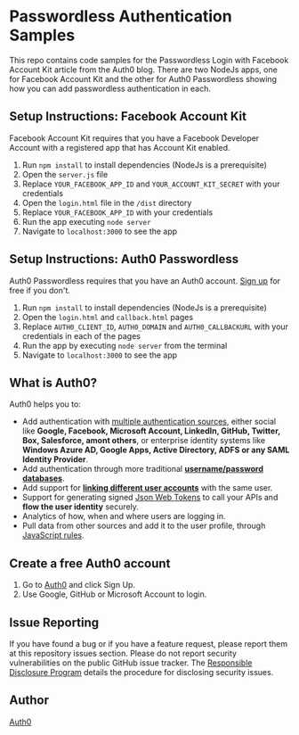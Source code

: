 # Passwordless Authentication Samples

This repo contains code samples for the Passwordless Login with Facebook Account Kit article from the Auth0 blog. There are two NodeJs apps, one for Facebook Account Kit and the other for Auth0 Passwordless showing how you can add passwordless authentication in each.

## Setup Instructions: Facebook Account Kit

Facebook Account Kit requires that you have a Facebook Developer Account with a registered app that has Account Kit enabled.

1. Run `npm install` to install dependencies (NodeJs is a prerequisite)
2. Open the `server.js` file
3. Replace `YOUR_FACEBOOK_APP_ID` and `YOUR_ACCOUNT_KIT_SECRET` with your credentials
4. Open the `login.html` file in the `/dist` directory
5. Replace `YOUR_FACEBOOK_APP_ID` with your credentials
6. Run the app executing `node server`
7. Navigate to `localhost:3000` to see the app


## Setup Instructions: Auth0 Passwordless

Auth0 Passwordless requires that you have an Auth0 account. [Sign up](https://auth0.com) for free if you don't.

1. Run `npm install` to install dependencies (NodeJs is a prerequisite)
2. Open the `login.html` and `callback.html` pages
3. Replace `AUTH0_CLIENT_ID`, `AUTH0_DOMAIN` and `AUTH0_CALLBACKURL` with your credentials in each of the pages
4. Run the app by executing `node server` from the terminal
5. Navigate to `localhost:3000` to see the app

## What is Auth0?

Auth0 helps you to:

* Add authentication with [multiple authentication sources](https://docs.auth0.com/identityproviders), either social like **Google, Facebook, Microsoft Account, LinkedIn, GitHub, Twitter, Box, Salesforce, amont others**, or enterprise identity systems like **Windows Azure AD, Google Apps, Active Directory, ADFS or any SAML Identity Provider**.
* Add authentication through more traditional **[username/password databases](https://docs.auth0.com/mysql-connection-tutorial)**.
* Add support for **[linking different user accounts](https://docs.auth0.com/link-accounts)** with the same user.
* Support for generating signed [Json Web Tokens](https://docs.auth0.com/jwt) to call your APIs and **flow the user identity** securely.
* Analytics of how, when and where users are logging in.
* Pull data from other sources and add it to the user profile, through [JavaScript rules](https://docs.auth0.com/rules).

## Create a free Auth0 account

1. Go to [Auth0](https://auth0.com/signup) and click Sign Up.
2. Use Google, GitHub or Microsoft Account to login.

## Issue Reporting

If you have found a bug or if you have a feature request, please report them at this repository issues section. Please do not report security vulnerabilities on the public GitHub issue tracker. The [Responsible Disclosure Program](https://auth0.com/whitehat) details the procedure for disclosing security issues.

## Author

[Auth0](auth0.com)
